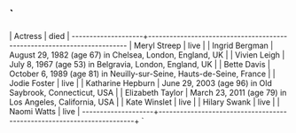 


`
---------------------------------------------------------------------------------------------
|      Actress      |                                  died                                 |
--------------------+------------------------------------------------------------------------
|    Meryl Streep   |                                  live                                 |
|   Ingrid Bergman  |        August 29, 1982 (age 67) in Chelsea, London, England, UK       |
|    Vivien Leigh   |        July 8, 1967 (age 53) in Belgravia, London, England, UK        |
|    Bette Davis    | October 6, 1989 (age 81) in Neuilly-sur-Seine, Hauts-de-Seine, France |
|    Jodie Foster   |                                  live                                 |
| Katharine Hepburn |        June 29, 2003 (age 96) in Old Saybrook, Connecticut, USA       |
|  Elizabeth Taylor |        March 23, 2011 (age 79) in Los Angeles, California, USA        |
|    Kate Winslet   |                                  live                                 |
|    Hilary Swank   |                                  live                                 |
|     Naomi Watts   |                                  live                                 |
--------------------+-----------------------------------------------------------------------+
`
